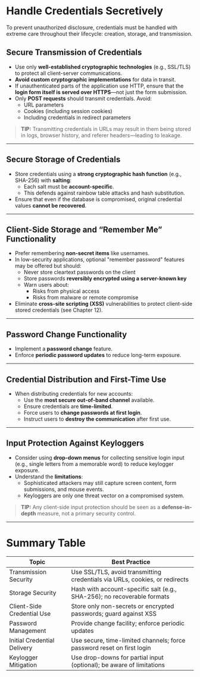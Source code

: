 # Handle Credentials Secretively

To prevent unauthorized disclosure, credentials must be handled with extreme care throughout their lifecycle: creation, storage, and transmission.

## Secure Transmission of Credentials

- Use only **well-established cryptographic technologies** (e.g., SSL/TLS) to protect all client-server communications.
- **Avoid custom cryptographic implementations** for data in transit.
- If unauthenticated parts of the application use HTTP, ensure that the **login form itself is served over HTTPS**—not just the form submission.
- Only **POST requests** should transmit credentials. Avoid:
  - URL parameters
  - Cookies (including session cookies)
  - Including credentials in redirect parameters

> **TIP:** Transmitting credentials in URLs may result in them being stored in logs, browser history, and referer headers—leading to leakage.

---

## Secure Storage of Credentials

- Store credentials using a **strong cryptographic hash function** (e.g., SHA-256) with **salting**:
  - Each salt must be **account-specific**.
  - This defends against rainbow table attacks and hash substitution.
- Ensure that even if the database is compromised, original credential values **cannot be recovered**.

---

## Client-Side Storage and “Remember Me” Functionality

- Prefer remembering **non-secret items** like usernames.
- In low-security applications, optional "remember password" features may be offered but should:
  - Never store cleartext passwords on the client
  - Store passwords **reversibly encrypted using a server-known key**
  - Warn users about:
    - Risks from physical access
    - Risks from malware or remote compromise
- Eliminate **cross-site scripting (XSS)** vulnerabilities to protect client-side stored credentials (see Chapter 12).

---

## Password Change Functionality

- Implement a **password change** feature.
- Enforce **periodic password updates** to reduce long-term exposure.

---

## Credential Distribution and First-Time Use

- When distributing credentials for new accounts:
  - Use the **most secure out-of-band channel** available.
  - Ensure credentials are **time-limited**.
  - Force users to **change passwords at first login**.
  - Instruct users to **destroy the communication** after first use.

---

## Input Protection Against Keyloggers

- Consider using **drop-down menus** for collecting sensitive login input (e.g., single letters from a memorable word) to reduce keylogger exposure.
- Understand the **limitations**:
  - Sophisticated attackers may still capture screen content, form submissions, and mouse events.
  - Keyloggers are only one threat vector on a compromised system.

> **TIP:** Any client-side input protection should be seen as a **defense-in-depth** measure, not a primary security control.

---

# Summary Table

| Topic                         | Best Practice                                                                 |
|------------------------------|-------------------------------------------------------------------------------|
| Transmission Security        | Use SSL/TLS, avoid transmitting credentials via URLs, cookies, or redirects   |
| Storage Security             | Hash with account-specific salt (e.g., SHA-256); no recoverable formats       |
| Client-Side Credential Use   | Store only non-secrets or encrypted passwords; guard against XSS              |
| Password Management          | Provide change facility; enforce periodic updates                             |
| Initial Credential Delivery  | Use secure, time-limited channels; force password reset on first login        |
| Keylogger Mitigation         | Use drop-downs for partial input (optional); be aware of limitations          |
